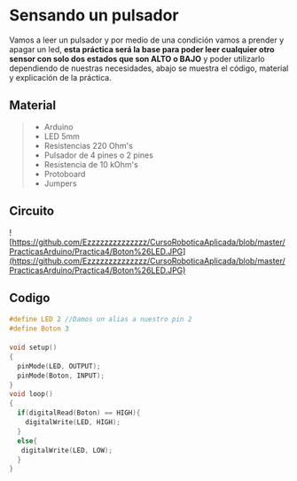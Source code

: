 # Sensando un pulsador
Vamos a leer un pulsador y por medio de una condición vamos a prender y apagar un led, **esta práctica será la base para poder leer cualquier otro sensor con solo dos estados que son ALTO o BAJO** y poder utilizarlo dependiendo de nuestras necesidades, abajo se muestra el código, material y explicación de la práctica.

## Material
> - Arduino
> - LED 5mm 
> - Resistencias 220 Ohm's 
> - Pulsador de 4 pines o 2 pines
> - Resistencia de 10 kOhm's
> - Protoboard
> - Jumpers
## Circuito
![https://github.com/Ezzzzzzzzzzzzzz/CursoRoboticaAplicada/blob/master/PracticasArduino/Practica4/Boton%26LED.JPG](https://github.com/Ezzzzzzzzzzzzzz/CursoRoboticaAplicada/blob/master/PracticasArduino/Practica4/Boton%26LED.JPG)

## Codigo
```c
#define LED 2 //Damos un alias a nuestro pin 2
#define Boton 3

void setup()
{
  pinMode(LED, OUTPUT);
  pinMode(Boton, INPUT);
}
void loop()
{
  if(digitalRead(Boton) == HIGH){
    digitalWrite(LED, HIGH);
  }
  else{
   digitalWrite(LED, LOW); 
  }
}
```

<!--stackedit_data:
eyJoaXN0b3J5IjpbLTE3NzI5NTUzODcsMTQyOTkxOTkwOSwtNj
AzMTQ3NjY5XX0=
-->
